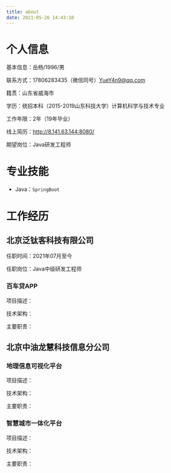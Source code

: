 ```yaml
---
title: about
date: 2021-05-26 14:43:10
---
```


# 个人信息

基本信息：岳杨/1996/男

联系方式：17806283435（微信同号）YueY4n9@qq.com

籍贯：山东省威海市

学历：统招本科（2015-2019山东科技大学）计算机科学与技术专业

工作年限：2年（19年毕业）

线上简历：http://8.141.63.144:8080/

期望岗位：Java研发工程师

# 专业技能

- Java：`SpringBoot`

# 工作经历

## 北京泛钛客科技有限公司

任职时间：2021年07月至今

任职岗位：Java中级研发工程师

### 百车贷APP

项目描述：

技术架构：

主要职责：

## 北京中油龙慧科技信息分公司

### 地理信息可视化平台

项目描述：

技术架构：

主要职责：

### 智慧城市一体化平台

项目描述：

技术架构：

主要职责：

